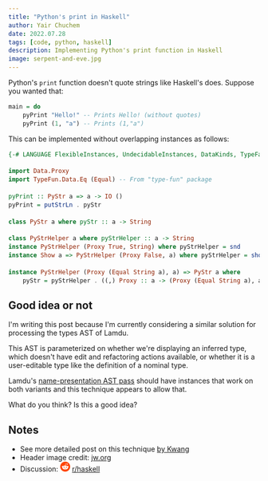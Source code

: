 ```yaml
---
title: "Python's print in Haskell"
author: Yair Chuchem
date: 2022.07.28
tags: [code, python, haskell]
description: Implementing Python's print function in Haskell
image: serpent-and-eve.jpg
---
```


Python's `print` function doesn't quote strings like Haskell's does. Suppose you wanted that:

```Haskell
main = do
    pyPrint "Hello!" -- Prints Hello! (without quotes)
    pyPrint (1, "a") -- Prints (1,"a")
```

This can be implemented without overlapping instances as follows:

```Haskell
{-# LANGUAGE FlexibleInstances, UndecidableInstances, DataKinds, TypeFamilies #-}

import Data.Proxy
import TypeFun.Data.Eq (Equal) -- From "type-fun" package

pyPrint :: PyStr a => a -> IO ()
pyPrint = putStrLn . pyStr

class PyStr a where pyStr :: a -> String

class PyStrHelper a where pyStrHelper :: a -> String
instance PyStrHelper (Proxy True, String) where pyStrHelper = snd
instance Show a => PyStrHelper (Proxy False, a) where pyStrHelper = show . snd

instance PyStrHelper (Proxy (Equal String a), a) => PyStr a where
    pyStr = pyStrHelper . ((,) Proxy :: a -> (Proxy (Equal String a), a))
```

## Good idea or not

I'm writing this post because I'm currently considering a similar solution for processing the types AST of Lamdu.

This AST is parameterized on whether we're displaying an inferred type, which doesn't have edit and refactoring actions available, or whether it is a user-editable type like the definition of a nominal type.

Lamdu's [name-presentation AST pass](https://github.com/lamdu/lamdu/blob/master/doc/Names.md) should have instances that work on both variants and this technique appears to allow that.

What do you think? Is this a good idea?

## Notes

* See more detailed post on this technique [by Kwang](https://kseo.github.io/posts/2017-02-05-avoid-overlapping-instances-with-closed-type-families.html)
* Header image credit: [jw.org](https://www.jw.org/en/library/magazines/watchtower-study-december-2019/did-satan-promise-eve-immortality/)
* Discussion: <img src="/images/reddit.svg" alt="reddit" style="width: 20px; display: inline;"/> [r/haskell](https://www.reddit.com/r/haskell/comments/wa6wml/pythons_print_in_haskell/)

